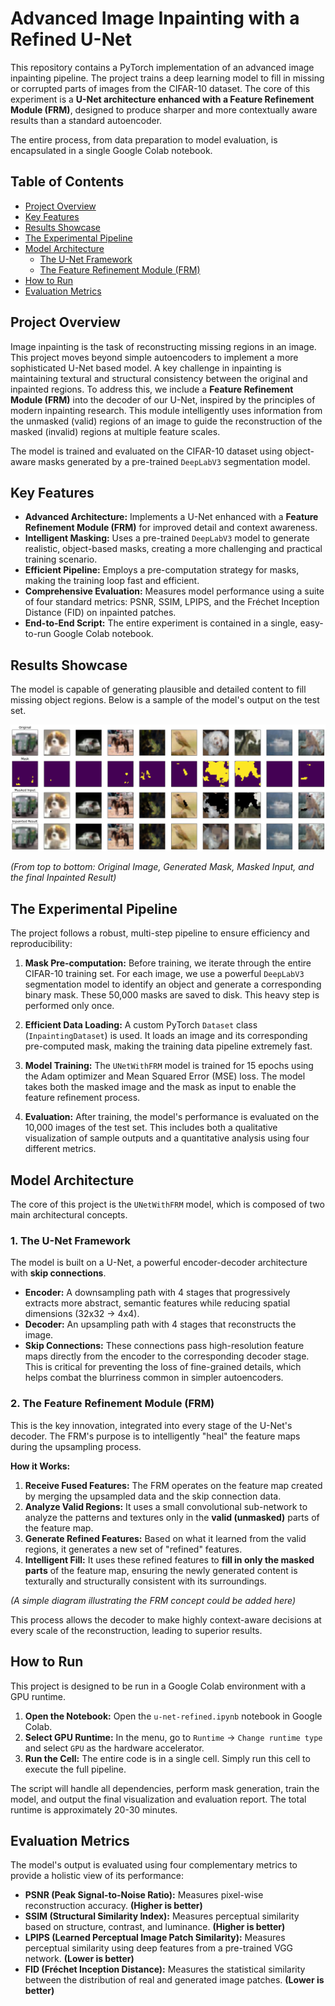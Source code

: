# Advanced Image Inpainting with a Refined U-Net

This repository contains a PyTorch implementation of an advanced image inpainting pipeline. The project trains a deep learning model to fill in missing or corrupted parts of images from the CIFAR-10 dataset. The core of this experiment is a **U-Net architecture enhanced with a Feature Refinement Module (FRM)**, designed to produce sharper and more contextually aware results than a standard autoencoder.

The entire process, from data preparation to model evaluation, is encapsulated in a single Google Colab notebook.

## Table of Contents
- [Project Overview](#project-overview)
- [Key Features](#key-features)
- [Results Showcase](#results-showcase)
- [The Experimental Pipeline](#the-experimental-pipeline)
- [Model Architecture](#model-architecture)
  - [The U-Net Framework](#1-the-u-net-framework)
  - [The Feature Refinement Module (FRM)](#2-the-feature-refinement-module-frm)
- [How to Run](#how-to-run)
- [Evaluation Metrics](#evaluation-metrics)

## Project Overview

Image inpainting is the task of reconstructing missing regions in an image. This project moves beyond simple autoencoders to implement a more sophisticated U-Net based model. A key challenge in inpainting is maintaining textural and structural consistency between the original and inpainted regions. To address this, we include a **Feature Refinement Module (FRM)** into the decoder of our U-Net, inspired by the principles of modern inpainting research. This module intelligently uses information from the unmasked (valid) regions of an image to guide the reconstruction of the masked (invalid) regions at multiple feature scales.

The model is trained and evaluated on the CIFAR-10 dataset using object-aware masks generated by a pre-trained `DeepLabV3` segmentation model.

## Key Features

- **Advanced Architecture:** Implements a U-Net enhanced with a **Feature Refinement Module (FRM)** for improved detail and context awareness.
- **Intelligent Masking:** Uses a pre-trained `DeepLabV3` model to generate realistic, object-based masks, creating a more challenging and practical training scenario.
- **Efficient Pipeline:** Employs a pre-computation strategy for masks, making the training loop fast and efficient.
- **Comprehensive Evaluation:** Measures model performance using a suite of four standard metrics: PSNR, SSIM, LPIPS, and the Fréchet Inception Distance (FID) on inpainted patches.
- **End-to-End Script:** The entire experiment is contained in a single, easy-to-run Google Colab notebook.

## Results Showcase

The model is capable of generating plausible and detailed content to fill missing object regions. Below is a sample of the model's output on the test set.

![Inpainting Results Showcase](./u-net-frm-1.png)

*(From top to bottom: Original Image, Generated Mask, Masked Input, and the final Inpainted Result)*

## The Experimental Pipeline

The project follows a robust, multi-step pipeline to ensure efficiency and reproducibility:

1.  **Mask Pre-computation:** Before training, we iterate through the entire CIFAR-10 training set. For each image, we use a powerful `DeepLabV3` segmentation model to identify an object and generate a corresponding binary mask. These 50,000 masks are saved to disk. This heavy step is performed only once.

2.  **Efficient Data Loading:** A custom PyTorch `Dataset` class (`InpaintingDataset`) is used. It loads an image and its corresponding pre-computed mask, making the training data pipeline extremely fast.

3.  **Model Training:** The `UNetWithFRM` model is trained for 15 epochs using the Adam optimizer and Mean Squared Error (MSE) loss. The model takes both the masked image and the mask as input to enable the feature refinement process.

4.  **Evaluation:** After training, the model's performance is evaluated on the 10,000 images of the test set. This includes both a qualitative visualization of sample outputs and a quantitative analysis using four different metrics.

## Model Architecture

The core of this project is the `UNetWithFRM` model, which is composed of two main architectural concepts.

### 1. The U-Net Framework

The model is built on a U-Net, a powerful encoder-decoder architecture with **skip connections**.

- **Encoder:** A downsampling path with 4 stages that progressively extracts more abstract, semantic features while reducing spatial dimensions (32x32 -> 4x4).
- **Decoder:** An upsampling path with 4 stages that reconstructs the image.
- **Skip Connections:** These connections pass high-resolution feature maps directly from the encoder to the corresponding decoder stage. This is critical for preventing the loss of fine-grained details, which helps combat the blurriness common in simpler autoencoders.

### 2. The Feature Refinement Module (FRM)

This is the key innovation, integrated into every stage of the U-Net's decoder. The FRM's purpose is to intelligently "heal" the feature maps during the upsampling process.

**How it Works:**

1.  **Receive Fused Features:** The FRM operates on the feature map created by merging the upsampled data and the skip connection data.
2.  **Analyze Valid Regions:** It uses a small convolutional sub-network to analyze the patterns and textures only in the **valid (unmasked)** parts of the feature map.
3.  **Generate Refined Features:** Based on what it learned from the valid regions, it generates a new set of "refined" features.
4.  **Intelligent Fill:** It uses these refined features to **fill in only the masked parts** of the feature map, ensuring the newly generated content is texturally and structurally consistent with its surroundings.


*(A simple diagram illustrating the FRM concept could be added here)*

This process allows the decoder to make highly context-aware decisions at every scale of the reconstruction, leading to superior results.

## How to Run

This project is designed to be run in a Google Colab environment with a GPU runtime.

1.  **Open the Notebook:** Open the `u-net-refined.ipynb` notebook in Google Colab.
2.  **Select GPU Runtime:** In the menu, go to `Runtime` -> `Change runtime type` and select `GPU` as the hardware accelerator.
3.  **Run the Cell:** The entire code is in a single cell. Simply run this cell to execute the full pipeline.

The script will handle all dependencies, perform mask generation, train the model, and output the final visualization and evaluation report. The total runtime is approximately 20-30 minutes.

## Evaluation Metrics

The model's output is evaluated using four complementary metrics to provide a holistic view of its performance:

- **PSNR (Peak Signal-to-Noise Ratio):** Measures pixel-wise reconstruction accuracy. **(Higher is better)**
- **SSIM (Structural Similarity Index):** Measures perceptual similarity based on structure, contrast, and luminance. **(Higher is better)**
- **LPIPS (Learned Perceptual Image Patch Similarity):** Measures perceptual similarity using deep features from a pre-trained VGG network. **(Lower is better)**
- **FID (Fréchet Inception Distance):** Measures the statistical similarity between the distribution of real and generated image patches. **(Lower is better)**